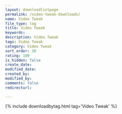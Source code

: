 ```yaml
---
layout: downloadlistpage
permalink: /video-tweak-downloads/
name: Video Tweak
file_type: tag
title: Video Tweak
keywords:
description: Video Tweak
tags: Video Tweak
category: Video Tweak
sort_order: 30
rating: 100
is_hidden: false
create_date:
modified_date:
created_by:
modified_by:
comments: false
redirecturl:

---
```

 {% include downloadbytag.html tag='Video Tweak' %}
